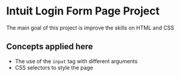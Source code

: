 # Intuit Login Form Page Project
The main goal of this project is improve the skills on HTML and CSS

## Concepts applied here

* The use of the `input` tag with different arguments
* CSS selectors to style the page
